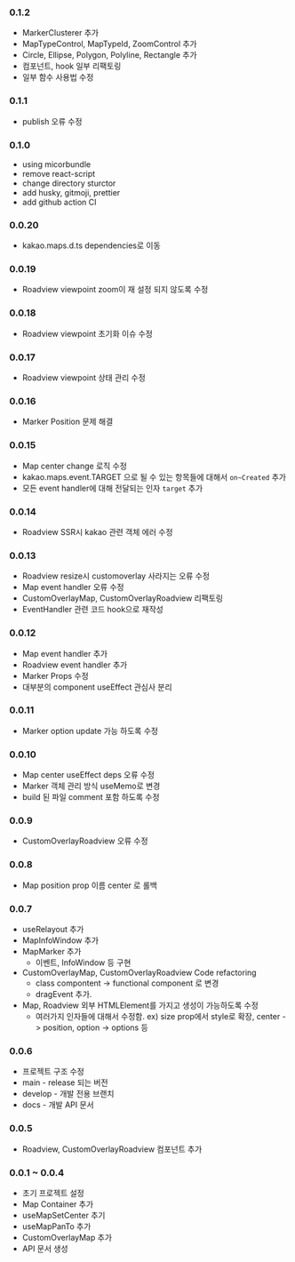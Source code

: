 ### 0.1.2

- MarkerClusterer 추가
- MapTypeControl, MapTypeId, ZoomControl 추가
- Circle, Ellipse, Polygon, Polyline, Rectangle 추가
- 컴포넌트, hook 일부 리팩토링
- 일부 함수 사용법 수정

### 0.1.1

- publish 오류 수정

### 0.1.0

- using micorbundle
- remove react-script
- change directory sturctor
- add husky, gitmoji, prettier
- add github action CI

### 0.0.20

- kakao.maps.d.ts dependencies로 이동

### 0.0.19

- Roadview viewpoint zoom이 재 설정 되지 않도록 수정

### 0.0.18

- Roadview viewpoint 초기화 이슈 수정

### 0.0.17

- Roadview viewpoint 상태 관리 수정

### 0.0.16

- Marker Position 문제 해결

### 0.0.15

- Map center change 로직 수정
- kakao.maps.event.TARGET 으로 될 수 있는 항목들에 대해서 `on~Created` 추가
- 모든 event handler에 대해 전달되는 인자 `target` 추가

### 0.0.14

- Roadview SSR시 kakao 관련 객체 에러 수정

### 0.0.13

- Roadview resize시 customoverlay 사라지는 오류 수정
- Map event handler 오류 수정
- CustomOverlayMap, CustomOverlayRoadview 리팩토링
- EventHandler 관련 코드 hook으로 재작성

### 0.0.12

- Map event handler 추가
- Roadview event handler 추가
- Marker Props 수정
- 대부분의 component useEffect 관심사 분리

### 0.0.11

- Marker option update 가능 하도록 수정

### 0.0.10

- Map center useEffect deps 오류 수정
- Marker 객체 관리 방식 useMemo로 변경
- build 된 파일 comment 포함 하도록 수정

### 0.0.9

- CustomOverlayRoadview 오류 수정

### 0.0.8

- Map position prop 이름 center 로 롤백

### 0.0.7

- useRelayout 추가
- MapInfoWindow 추가
- MapMarker 추가
  - 이벤트, InfoWindow 등 구현
- CustomOverlayMap, CustomOverlayRoadview Code refactoring
  - class compontent -> functional component 로 변경
  - dragEvent 추가.
- Map, Roadview 외부 HTMLElement를 가지고 생성이 가능하도록 수정
  - 여러가지 인자들에 대해서 수정함. ex) size prop에서 style로 확장, center -> position, option -> options 등

### 0.0.6

- 프로젝트 구조 수정
- main - release 되는 버전
- develop - 개발 전용 브랜치
- docs - 개발 API 문서

### 0.0.5

- Roadview, CustomOverlayRoadview 컴포넌트 추가

### 0.0.1 ~ 0.0.4

- 초기 프로젝트 설정
- Map Container 추가
- useMapSetCenter 추기
- useMapPanTo 추가
- CustomOverlayMap 추가
- API 문서 생성
